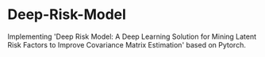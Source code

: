 # Deep-Risk-Model
Implementing 'Deep Risk Model: A Deep Learning Solution for Mining Latent Risk Factors to Improve Covariance Matrix Estimation' based on Pytorch.
